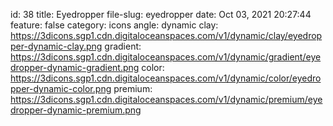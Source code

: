 id: 38
title: Eyedropper 
file-slug: eyedropper
date: Oct 03, 2021 20:27:44
feature: false
category: icons
angle: dynamic
clay: https://3dicons.sgp1.cdn.digitaloceanspaces.com/v1/dynamic/clay/eyedropper-dynamic-clay.png
gradient: https://3dicons.sgp1.cdn.digitaloceanspaces.com/v1/dynamic/gradient/eyedropper-dynamic-gradient.png
color: https://3dicons.sgp1.cdn.digitaloceanspaces.com/v1/dynamic/color/eyedropper-dynamic-color.png
premium: https://3dicons.sgp1.cdn.digitaloceanspaces.com/v1/dynamic/premium/eyedropper-dynamic-premium.png
